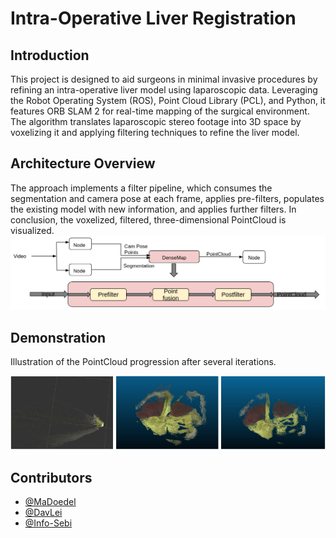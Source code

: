 # Intra-Operative Liver Registration
## Introduction

This project is designed to aid surgeons in minimal invasive procedures by refining an intra-operative liver model using laparoscopic data. Leveraging the Robot Operating System (ROS), Point Cloud Library (PCL), and Python, it features ORB SLAM 2 for real-time mapping of the surgical environment. The algorithm translates laparoscopic stereo footage into 3D space by voxelizing it and applying filtering techniques to refine the liver model.

## Architecture Overview
The approach implements a filter pipeline, which consumes the segmentation and camera pose at each frame, applies pre-filters, populates the existing model with new information, and applies further filters. In conclusion, the voxelized, filtered, three-dimensional PointCloud is visualized.
![plot](./img/architecture.png)

## Demonstration
Illustration of the PointCloud progression after several iterations.

![plot](./img/demo.png)


## Contributors

- [@MaDoedel](https://www.github.com/MaDoedel)
- [@DavLei](https://www.github.com/DavLei)
- [@Info-Sebi](https://github.com/Info-Sebi)
